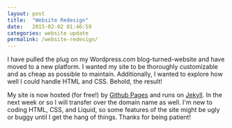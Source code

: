```yaml
---
layout: post
title:  "Website Redesign"
date:   2015-02-02 01:46:59
categories: website update
permalink: /website-redesign/
---
```

I have pulled the plug on my Wordpress.com blog-turned-website and have moved to a new platform. I wanted my site to be thoroughly customizable and as cheap as possible to maintain. Additionally, I wanted to explore how well I could handle HTML and CSS. Behold, the result!

My site is now hosted (for free!) by [Github Pages](https://pages.github.com/) and runs on [Jekyll](http://jekyllrb.com/). In the next week or so I will transfer over the domain name as well. I'm new to coding HTML, CSS, and Liquid, so some features of the site might be ugly or buggy until I get the hang of things. Thanks for being patient!